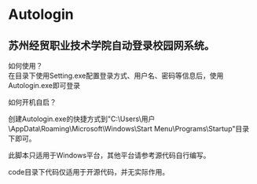 # Autologin
## 苏州经贸职业技术学院自动登录校园网系统。

如何使用？  
在目录下使用Setting.exe配置登录方式、用户名、密码等信息后，使用Autologin.exe即可登录  
  
  
如何开机自启？  

创建Autologin.exe的快捷方式到"C:\Users\用户\AppData\Roaming\Microsoft\Windows\Start Menu\Programs\Startup"目录下即可。

此脚本只适用于Windows平台，其他平台请参考源代码自行编写。

code目录下代码仅适用于开源代码，并无实际作用。